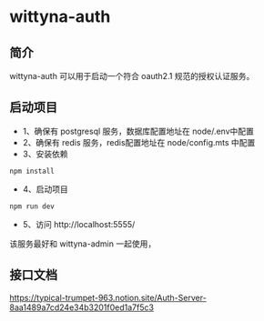 # wittyna-auth
## 简介
wittyna-auth 可以用于启动一个符合 oauth2.1 规范的授权认证服务。

## 启动项目
* 1、确保有 postgresql 服务，数据库配置地址在 node/.env中配置
* 2、确保有 redis 服务，redis配置地址在 node/config.mts 中配置
* 3、安装依赖
```shell
npm install
```
* 4、启动项目
```shell
npm run dev
```
* 5、访问
  http://localhost:5555/

该服务最好和 wittyna-admin 一起使用，

## 接口文档
https://typical-trumpet-963.notion.site/Auth-Server-8aa1489a7cd24e34b3201f0ed1a7f5c3
